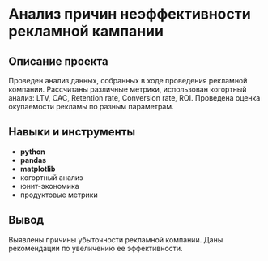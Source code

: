 # Анализ причин неэффективности рекламной кампании

## Описание проекта

Проведен анализ данных, собранных в ходе проведения рекламной компании.
Рассчитаны различные метрики, использован когортный анализ: LTV, CAC, Retention rate, Conversion rate, ROI. Проведена оценка окупаемости рекламы по разным параметрам.

## Навыки и инструменты

- **python**
- **pandas**
- **matplotlib**
- когортный анализ
- юнит-экономика
- продуктовые метрики

## Вывод

Выявлены причины убыточности рекламной компании. Даны рекомендации по увеличению ее эффективности.
